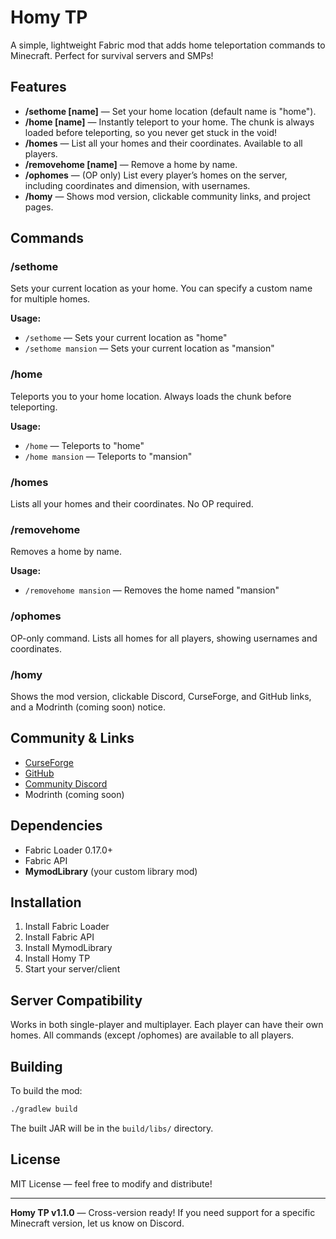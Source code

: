 # Homy TP

A simple, lightweight Fabric mod that adds home teleportation commands to Minecraft. Perfect for survival servers and SMPs!

## Features

- **/sethome [name]** — Set your home location (default name is "home").
- **/home [name]** — Instantly teleport to your home. The chunk is always loaded before teleporting, so you never get stuck in the void!
- **/homes** — List all your homes and their coordinates. Available to all players.
- **/removehome [name]** — Remove a home by name.
- **/ophomes** — (OP only) List every player’s homes on the server, including coordinates and dimension, with usernames.
- **/homy** — Shows mod version, clickable community links, and project pages.

## Commands

### /sethome
Sets your current location as your home. You can specify a custom name for multiple homes.

**Usage:**
- `/sethome` — Sets your current location as "home"
- `/sethome mansion` — Sets your current location as "mansion"

### /home
Teleports you to your home location. Always loads the chunk before teleporting.

**Usage:**
- `/home` — Teleports to "home"
- `/home mansion` — Teleports to "mansion"

### /homes
Lists all your homes and their coordinates. No OP required.

### /removehome
Removes a home by name.

**Usage:**
- `/removehome mansion` — Removes the home named "mansion"

### /ophomes
OP-only command. Lists all homes for all players, showing usernames and coordinates.

### /homy
Shows the mod version, clickable Discord, CurseForge, and GitHub links, and a Modrinth (coming soon) notice.

## Community & Links

- [CurseForge](https://www.curseforge.com/minecraft/mc-mods/homy-tp)
- [GitHub](https://github.com/yourusername/homemod)
- [Community Discord](https://discord.gg/yourdiscord)
- Modrinth (coming soon)

## Dependencies

- Fabric Loader 0.17.0+
- Fabric API
- **MymodLibrary** (your custom library mod)

## Installation

1. Install Fabric Loader
2. Install Fabric API
3. Install MymodLibrary
4. Install Homy TP
5. Start your server/client

## Server Compatibility

Works in both single-player and multiplayer. Each player can have their own homes. All commands (except /ophomes) are available to all players.

## Building

To build the mod:

```bash
./gradlew build
```

The built JAR will be in the `build/libs/` directory.

## License

MIT License — feel free to modify and distribute!

---

**Homy TP v1.1.0** — Cross-version ready! If you need support for a specific Minecraft version, let us know on Discord.
